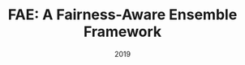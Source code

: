 ---
title: "FAE: A Fairness-Aware Ensemble Framework"
collection: publications
permalink: /publication/2019-DBLP_conf_bigdataconf_IosifidisFN19
date: 2019
venue: '2019 {IEEE} International Conference on Big Data (Big Data), Los Angeles, CA, USA, December 9-12, 2019'
---